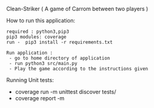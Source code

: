 Clean-Striker ( A game of Carrom between two players )

How to run this application:

    required : python3,pip3
    pip3 modules: coverage
    run -  pip3 install -r requirements.txt

    Run application : 
     - go to home directory of application
     - run python3 src/main.py
     - Play the game according to the instructions given

Running Unit tests:
 
 - coverage run -m unittest discover tests/
 - coverage report -m
